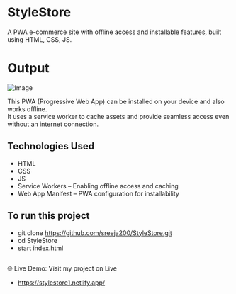 # StyleStore
A PWA e-commerce site with offline access and installable features, built using HTML, CSS, JS.

# Output
![Image](https://github.com/user-attachments/assets/ebc95aa1-12ce-453f-8031-d189ec35591d)

This PWA (Progressive Web App) can be installed on your device and also works offline.  
It uses a service worker to cache assets and provide seamless access even without an internet connection.

## Technologies Used

- HTML
- CSS
- JS
- Service Workers – Enabling offline access and caching
- Web App Manifest – PWA configuration for installability


## To run this project

- git clone https://github.com/sreeja200/StyleStore.git
- cd StyleStore
- start index.html

##
🌐 Live Demo: Visit my project on Live 
- https://stylestore1.netlify.app/
